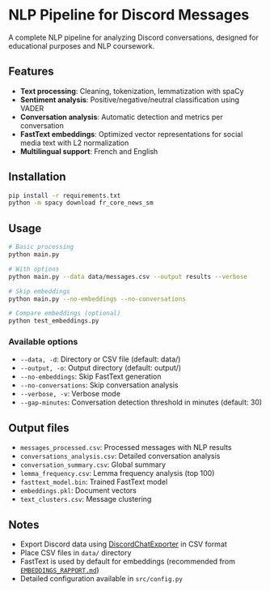 # NLP Pipeline for Discord Messages

A complete NLP pipeline for analyzing Discord conversations, designed for educational purposes and NLP coursework.

## Features

- **Text processing**: Cleaning, tokenization, lemmatization with spaCy
- **Sentiment analysis**: Positive/negative/neutral classification using VADER
- **Conversation analysis**: Automatic detection and metrics per conversation
- **FastText embeddings**: Optimized vector representations for social media text with L2 normalization
- **Multilingual support**: French and English

## Installation

```bash
pip install -r requirements.txt
python -m spacy download fr_core_news_sm
```

## Usage

```bash
# Basic processing
python main.py

# With options
python main.py --data data/messages.csv --output results --verbose

# Skip embeddings
python main.py --no-embeddings --no-conversations

# Compare embeddings (optional)
python test_embeddings.py
```

### Available options

- `--data, -d`: Directory or CSV file (default: data/)
- `--output, -o`: Output directory (default: output/)
- `--no-embeddings`: Skip FastText generation
- `--no-conversations`: Skip conversation analysis
- `--verbose, -v`: Verbose mode
- `--gap-minutes`: Conversation detection threshold in minutes (default: 30)

## Output files

- `messages_processed.csv`: Processed messages with NLP results
- `conversations_analysis.csv`: Detailed conversation analysis
- `conversation_summary.csv`: Global summary
- `lemma_frequency.csv`: Lemma frequency analysis (top 100)
- `fasttext_model.bin`: Trained FastText model
- `embeddings.pkl`: Document vectors
- `text_clusters.csv`: Message clustering

## Notes

- Export Discord data using [DiscordChatExporter](https://github.com/Tyrrrz/DiscordChatExporter) in CSV format
- Place CSV files in `data/` directory
- FastText is used by default for embeddings (recommended from [`EMBEDDINGS_RAPPORT.md`](./EMBEDDINGS_RAPPORT.md))
- Detailed configuration available in `src/config.py`
